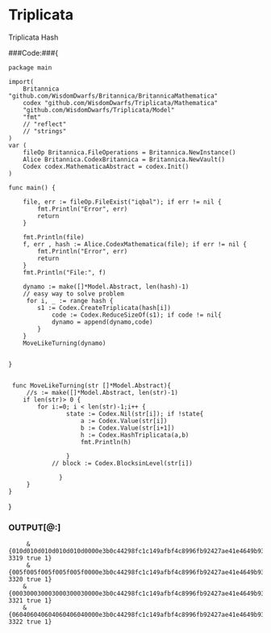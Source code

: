 # Triplicata
Triplicata Hash

###Code:###{

	package main

	import(
		Britannica "github.com/WisdomDwarfs/Britannica/BritannicaMathematica"
		codex "github.com/WisdomDwarfs/Triplicata/Mathematica"
		"github.com/WisdomDwarfs/Triplicata/Model"
		"fmt"
		// "reflect"
		// "strings"
	)
	var ( 
		fileOp Britannica.FileOperations = Britannica.NewInstance()
		Alice Britannica.CodexBritannica = Britannica.NewVault()
		Codex codex.MathematicaAbstract = codex.Init() 
   	)

	func main() {

		file, err := fileOp.FileExist("iqbal"); if err != nil { 
			fmt.Println("Error", err) 
			return 
		} 
	
		fmt.Println(file) 
		f, err , hash := Alice.CodexMathematica(file); if err != nil { 
			fmt.Println("Error", err) 
			return 
		}
		fmt.Println("File:", f)
	
		dynamo := make([]*Model.Abstract, len(hash)-1)
		// easy way to solve problem
		 for i, _ := range hash {
			s1 := Codex.CreateTriplicata(hash[i])
				code := Codex.ReduceSizeOf(s1); if code != nil{
				dynamo = append(dynamo,code)
			}
	 	}
	 	MoveLikeTurning(dynamo)

	 
  	}


	 func MoveLikeTurning(str []*Model.Abstract){
		 //s := make([]*Model.Abstract, len(str)-1)
 		if len(str)> 0 {
 			for i:=0; i < len(str)-1;i++ {
					state := Codex.Nil(str[i]); if !state{
						a := Codex.Value(str[i])
						b := Codex.Value(str[i+1])
						h := Codex.HashTriplicata(a,b)
						fmt.Println(h)
				
			 		}
				// block := Codex.BlocksinLevel(str[i])
			
    		      }
		 }
 	}
 }
 ### OUTPUT[@:]
		 &{010d010d010d010d010d0000e3b0c44298fc1c149afbf4c8996fb92427ae41e4649b934ca495991b7852b855 3319 true 1}
		 &{005f005f005f005f005f0000e3b0c44298fc1c149afbf4c8996fb92427ae41e4649b934ca495991b7852b855 3320 true 1}
		&{000300030003000300030000e3b0c44298fc1c149afbf4c8996fb92427ae41e4649b934ca495991b7852b855 3321 true 1}
		&{060406040604060406040000e3b0c44298fc1c149afbf4c8996fb92427ae41e4649b934ca495991b7852b855 3322 true 1}


